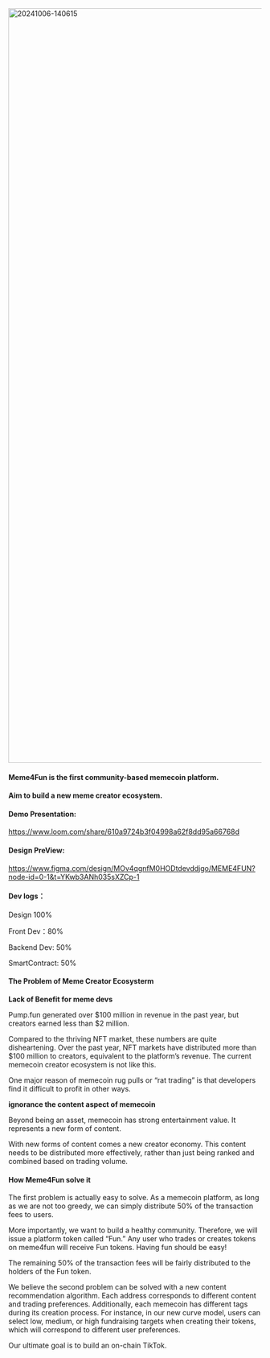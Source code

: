 
<img width="1500" alt="20241006-140615" src="https://github.com/user-attachments/assets/0fe790b5-20aa-4572-b0e3-9a4fb8ef2781">

#### Meme4Fun is the first community-based memecoin platform. 

#### Aim to build a new meme creator ecosystem. 

#### Demo Presentation:
https://www.loom.com/share/610a9724b3f04998a62f8dd95a66768d

#### Design PreView:
https://www.figma.com/design/MOv4qgnfM0HODtdevddjgo/MEME4FUN?node-id=0-1&t=YKwb3ANh035sXZCp-1

#### Dev logs：
Design 100%

Front Dev：80%

Backend Dev: 50%

SmartContract: 50%

#### The Problem of Meme Creator Ecosysterm

**Lack of Benefit for meme devs**

Pump.fun generated over $100 million in revenue in the past year, but creators earned less than $2 million.

Compared to the thriving NFT market, these numbers are quite disheartening. Over the past year, NFT markets have distributed more than $100 million to creators, equivalent to the platform’s revenue. The current memecoin creator ecosystem is not like this.

One major reason of memecoin rug pulls or “rat trading” is that developers find it difficult to profit in other ways.

**ignorance the content aspect of memecoin**

Beyond being an asset, memecoin has strong entertainment value. It represents a new form of content.

With new forms of content comes a new creator economy. This content needs to be distributed more effectively, rather than just being ranked and combined based on trading volume. 

#### How Meme4Fun solve it


The first problem is actually easy to solve. As a memecoin platform, as long as we are not too greedy, we can simply distribute 50% of the transaction fees to users.

More importantly, we want to build a healthy community. Therefore, we will issue a platform token called “Fun.” Any user who trades or creates tokens on meme4fun will receive Fun tokens. Having fun should be easy!

The remaining 50% of the transaction fees will be fairly distributed to the holders of the Fun token.


We believe the second problem can be solved with a new content recommendation algorithm. Each address corresponds to different content and trading preferences. Additionally, each memecoin has different tags during its creation process. For instance, in our new curve model, users can select low, medium, or high fundraising targets when creating their tokens, which will correspond to different user preferences.

Our ultimate goal is to build an on-chain TikTok.


